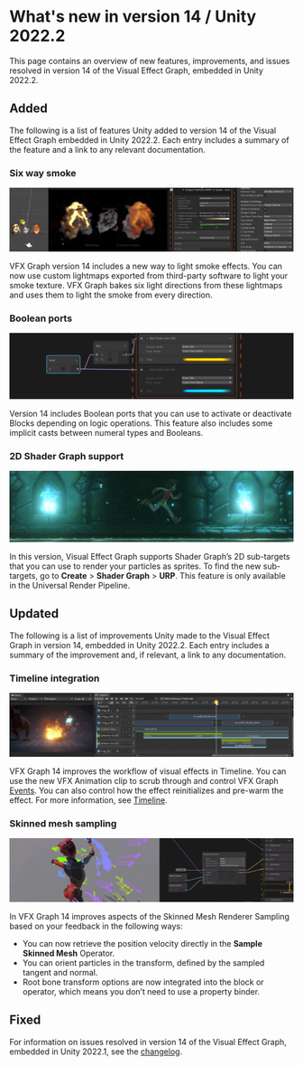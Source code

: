 # What's new in version 14 / Unity 2022.2

This page contains an overview of new features, improvements, and issues resolved in version 14 of the Visual Effect Graph, embedded in Unity 2022.2.

## Added

The following is a list of features Unity added to version 14 of the Visual Effect Graph  embedded in Unity 2022.2. Each entry includes a summary of the feature and a link to any relevant documentation.

### Six way smoke

![](Images/VFX-WhatsNew14-2-still.png)

VFX Graph version 14 includes a new way to light smoke effects. You can now use custom lightmaps exported from third-party software to light your smoke texture. VFX Graph bakes six light directions from these lightmaps and uses them to light the smoke from every direction.

### Boolean ports

![](Images/VFX-WhatsNew14-6.png)

Version 14 includes Boolean ports that you can use to activate or deactivate Blocks depending on logic operations. This feature also includes some implicit casts between numeral types and Booleans.

### 2D Shader Graph support

![](Images/VFX-WhatsNew14-3.png)

In this version, Visual Effect Graph supports Shader Graph’s 2D sub-targets that you can use to render your particles as sprites. To find the new sub-targets, go to **Create** > **Shader Graph** > **URP**. This feature is only available in the Universal Render Pipeline.

## Updated

The following is a list of improvements Unity made to the Visual Effect Graph in version 14, embedded in Unity 2022.2. Each entry includes a summary of the improvement and, if relevant, a link to any documentation.

### Timeline integration

![](Images/VFX-WhatsNew14-4.gif)

VFX Graph 14 improves the workflow of visual effects in Timeline. You can use the new VFX Animation clip to scrub through and control VFX Graph [Events](Events.md). You can also control how the effect reinitializes and pre-warm the effect. For more information, see [Timeline](Timeline.md).

### Skinned mesh sampling

![](Images/VFX-WhatsNew14-5.gif)

In VFX Graph 14 improves aspects of the Skinned Mesh Renderer Sampling based on your feedback in the following ways:

- You can now retrieve the position velocity directly in the **Sample Skinned Mesh** Operator.
- You can orient particles in the transform, defined by the sampled tangent and normal.
- Root bone transform options are now integrated into the block or operator, which means you don’t need to use a property binder.

## Fixed

For information on issues resolved in version 14 of the Visual Effect Graph, embedded in Unity 2022.1, see the [changelog](../changelog/CHANGELOG.html).
